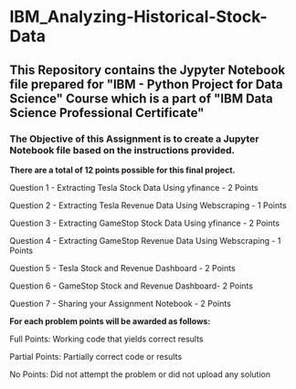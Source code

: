 # IBM_Analyzing-Historical-Stock-Data

## This Repository contains the Jypyter Notebook file prepared for "IBM - Python Project for Data Science" Course which is a part of "IBM Data Science Professional Certificate"

### The Objective of this Assignment is to create a Jupyter Notebook file based on the instructions provided.

__There are a total of 12 points possible for this final project.__

Question 1 - Extracting Tesla Stock Data Using yfinance - 2 Points

Question 2 - Extracting Tesla Revenue Data Using Webscraping - 1 Points

Question 3 - Extracting GameStop Stock Data Using yfinance - 2 Points

Question 4 - Extracting GameStop Revenue Data Using Webscraping - 1 Points

Question 5 - Tesla Stock and Revenue Dashboard - 2 Points

Question 6 - GameStop Stock and Revenue Dashboard- 2 Points

Question 7 - Sharing your Assignment Notebook - 2 Points


__For each problem points will be awarded as follows:__

Full Points: Working code that yields correct results

Partial Points: Partially correct code or results

No Points: Did not attempt the problem or did not upload any solution
